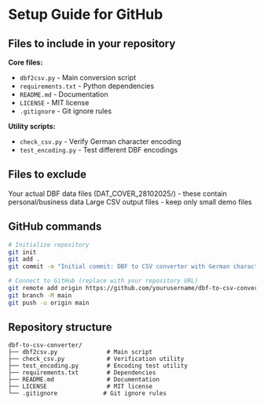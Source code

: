 # Setup Guide for GitHub

## Files to include in your repository

**Core files:**
- `dbf2csv.py` - Main conversion script
- `requirements.txt` - Python dependencies
- `README.md` - Documentation
- `LICENSE` - MIT license
- `.gitignore` - Git ignore rules

**Utility scripts:**
- `check_csv.py` - Verify German character encoding
- `test_encoding.py` - Test different DBF encodings

## Files to exclude
Your actual DBF data files (DAT_COVER_28102025/) - these contain personal/business data
Large CSV output files - keep only small demo files

## GitHub commands

```bash
# Initialize repository
git init
git add .
git commit -m "Initial commit: DBF to CSV converter with German character support"

# Connect to GitHub (replace with your repository URL)
git remote add origin https://github.com/yourusername/dbf-to-csv-converter.git
git branch -M main
git push -u origin main
```

## Repository structure
```
dbf-to-csv-converter/
├── dbf2csv.py              # Main script
├── check_csv.py            # Verification utility
├── test_encoding.py        # Encoding test utility
├── requirements.txt        # Dependencies
├── README.md               # Documentation
├── LICENSE                 # MIT license
└── .gitignore             # Git ignore rules
```